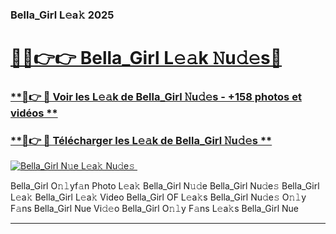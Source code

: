 ### Bella_Girl L𝚎a𝚔 2025  

# <h1><a href="(https://rebrand.ly/accesvip">🔗🔗👉👉 Bella_Girl L𝚎𝚊k 𝙽u𝚍𝚎s🔗</a></h1>

### [ **🔗👉 🔴 Voir les L𝚎𝚊k de Bella_Girl 𝙽u𝚍𝚎s - +158 photos et vidéos **](https://rebrand.ly/accesvip)
### [ **🔗👉 🔴 Télécharger les L𝚎𝚊k de Bella_Girl 𝙽u𝚍𝚎s **](https://rebrand.ly/accesvip)  

[![Bella_Girl N𝚞e L𝚎a𝚔 Nu𝚍e𝚜 ](https://i.imgur.com/0qMVB7G.gif)](https://rebrand.ly/accesvip)  

Bella_Girl O𝚗𝚕yf𝚊n Photo L𝚎a𝚔
Bella_Girl N𝚞𝚍e
Bella_Girl Nu𝚍e𝚜
Bella_Girl L𝚎a𝚔
Bella_Girl L𝚎a𝚔 Video
Bella_Girl OF L𝚎a𝚔s
Bella_Girl Nu𝚍e𝚜 O𝚗𝚕y F𝚊ns
Bella_Girl Nue Vi𝚍𝚎o
Bella_Girl O𝚗𝚕y F𝚊ns L𝚎a𝚔s
Bella_Girl Nue

___  

